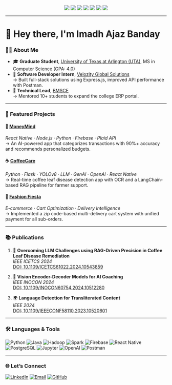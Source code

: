 <p align="center">
  <img src="https://img.shields.io/badge/Python-3776AB?style=for-the-badge&logo=python&logoColor=white"/>
  <img src="https://img.shields.io/badge/Java-007396?style=for-the-badge&logo=openjdk&logoColor=white"/>
  <img src="https://img.shields.io/badge/Hadoop-66CCFF?style=for-the-badge&logo=apachehadoop&logoColor=black"/>
  <img src="https://img.shields.io/badge/Spark-FF8C00?style=for-the-badge&logo=apachespark&logoColor=white"/>
  <img src="https://img.shields.io/badge/Git-F05032?style=for-the-badge&logo=git&logoColor=white"/>
  <img src="https://img.shields.io/badge/PostgreSQL-336791?style=for-the-badge&logo=postgresql&logoColor=white"/>
  <img src="https://img.shields.io/badge/AWS-232F3E?style=for-the-badge&logo=amazonaws&logoColor=white"/>
</p>

---

# 👋 Hey there, I'm Imadh Ajaz Banday

### 🧑‍💻 About Me

- 🎓 **Graduate Student**, [University of Texas at Arlington (UTA)](https://www.uta.edu/), MS in Computer Science (GPA: 4.0)
- 💼 **Software Developer Intern**, [Velozity Global Solutions](https://www.velozityglobal.com/)  
  → Built full-stack solutions using Express.js, improved API performance with Postman.
- 🔧 **Technical Lead**, [<CodeIO/> BMSCE](https://www.bmsce.ac.in/)  
  → Mentored 10+ students to expand the college ERP portal.

---

### 🚀 Featured Projects

#### 💸 [MoneyMind](https://github.com/SOM3-1/MoneyMind)  
*React Native · Node.js · Python · Firebase · Plaid API*  
→ An AI-powered app that categorizes transactions with 90%+ accuracy and recommends personalized budgets.

#### ☕ [CoffeeCare](https://github.com/imadhajaz/Coffee-Care)  
*Python · Flask · YOLOv8 · LLM · GenAI · OpenAI · React Native*  
→ Real-time coffee leaf disease detection app with OCR and a LangChain-based RAG pipeline for farmer support.

#### 🛒 [Fashion Fiesta](https://github.com/imadhajaz/Fashion-Fiesta)   
*E-commerce · Cart Optimization · Delivery Intelligence*  
→ Implemented a zip code-based multi-delivery cart system with unified payment for all sub-orders.

---

### 📚 Publications

1. 📄 **Overcoming LLM Challenges using RAG-Driven Precision in Coffee Leaf Disease Remediation**  
   *IEEE ICETCS 2024*  
   [DOI: 10.1109/ICETCS61022.2024.10543859](https://ieeexplore.ieee.org/document/10543859)

2. 🧠 **Vision Encoder-Decoder Models for AI Coaching**  
   *IEEE INOCON 2024*  
   [DOI: 10.1109/INOCON60754.2024.10512280](https://ieeexplore.ieee.org/document/10512280)

3. 🌍 **Language Detection for Transliterated Content**  
   *IEEE 2024*  
   [DOI: 10.1109/IEEECONF58110.2023.10520601](https://ieeexplore.ieee.org/document/10520601)

---

### 🛠️ Languages & Tools

![Python](https://img.shields.io/badge/-Python-05122A?style=flat&logo=python)
![Java](https://img.shields.io/badge/-Java-05122A?style=flat&logo=openjdk)
![Hadoop](https://img.shields.io/badge/-Hadoop-05122A?style=flat&logo=apachehadoop)
![Spark](https://img.shields.io/badge/-Spark-05122A?style=flat&logo=apachespark)
![Firebase](https://img.shields.io/badge/-Firebase-05122A?style=flat&logo=firebase)
![React Native](https://img.shields.io/badge/-React%20Native-05122A?style=flat&logo=react)
![PostgreSQL](https://img.shields.io/badge/-PostgreSQL-05122A?style=flat&logo=postgresql)
![Jupyter](https://img.shields.io/badge/-Jupyter-05122A?style=flat&logo=jupyter)
![OpenAI](https://img.shields.io/badge/-OpenAI-05122A?style=flat&logo=openai)
![Postman](https://img.shields.io/badge/-Postman-05122A?style=flat&logo=postman)

---

### 🌐 Let’s Connect

[![LinkedIn](https://img.shields.io/badge/-LinkedIn-0077B5?style=flat-square&logo=linkedin&logoColor=white)](https://www.linkedin.com/in/imadhajaz)
[![Email](https://img.shields.io/badge/-Email-D14836?style=flat-square&logo=gmail&logoColor=white)](mailto:ixb8309@mavs.uta.edu)
[![GitHub](https://img.shields.io/badge/-GitHub-181717?style=flat-square&logo=github&logoColor=white)](https://github.com/imadhajaz)
